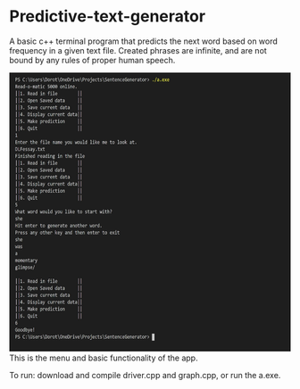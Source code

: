 # Predictive-text-generator
A basic c++ terminal program that predicts the next word based on word frequency in a given text file. Created phrases are infinite, and are not bound by any rules of proper human speech. 

<img src="https://github.com/DorotheaF/Predictive-text-generator/blob/master/SentTerminal.JPG" height="500">
This is the menu and basic functionality of the app.


To run: download and compile driver.cpp and graph.cpp, or run the a.exe.
